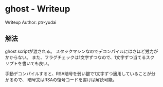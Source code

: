# ghost - Writeup
Writeup Author: ptr-yudai

## 解法
ghost scriptが渡される。
スタックマシンなのでデコンパイルにはさほど労力がかからない。
また、フラグチェックは1文字ずつなので、1文字ずつ当てるスクリプトを書いても良い。

手動デコンパイルすると、RSA暗号を弱い鍵で1文字ずつ適用していることが分かるので、
暗号文はRSAの復号コードを書けば解読可能。
